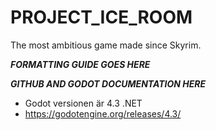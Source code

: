 # PROJECT_ICE_ROOM
The most ambitious game made since Skyrim.



_________FORMATTING GUIDE GOES HERE_________



_________GITHUB AND GODOT DOCUMENTATION HERE_________
- Godot versionen är 4.3 .NET
- https://godotengine.org/releases/4.3/


